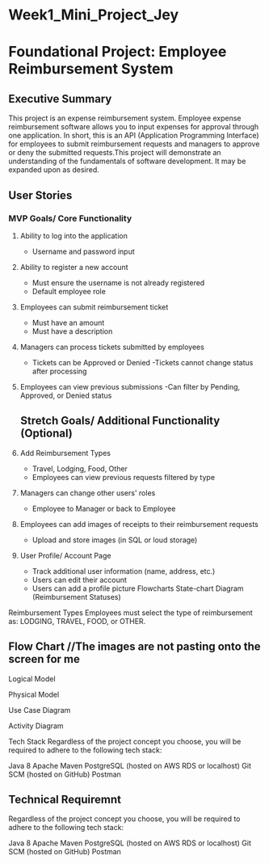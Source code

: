 # Week1_Mini_Project_Jey
# Foundational Project: Employee Reimbursement System

## Executive Summary
This project is an expense reimbursement system. Employee expense reimbursement software allows you to input expenses for approval through one application. In short, 
this is an API (Application Programming Interface) for employees to submit reimbursement requests and managers to approve or deny the submitted requests.This project 
will demonstrate an understanding of the fundamentals of software development. It may be expanded upon as desired.

## User Stories
### MVP Goals/ Core Functionality
1. Ability to log into the application
     - Username and password input
2. Ability to register a new account
     - Must ensure the username is not already registered
     - Default employee role
3. Employees can submit reimbursement ticket
     - Must have an amount
     - Must have a description
4. Managers can process tickets submitted by employees
     - Tickets can be Approved or Denied
     -Tickets cannot change status after processing
5. Employees can view previous submissions
     -Can filter by Pending, Approved, or Denied status
     
     ## Stretch Goals/ Additional Functionality (Optional)
1. Add Reimbursement Types
     - Travel, Lodging, Food, Other
     - Employees can view previous requests filtered by type
2. Managers can change other users' roles
     - Employee to Manager or back to Employee
3. Employees can add images of receipts to their reimbursement requests
     - Upload and store images (in SQL or loud storage)
4. User Profile/ Account Page
     - Track additional user information (name, address, etc.)
     - Users can edit their account
     - Users can add a profile picture
     Flowcharts
State-chart Diagram (Reimbursement Statuses)


Reimbursement Types Employees must select the type of reimbursement as: LODGING, TRAVEL, FOOD, or OTHER.

## Flow Chart //The images are not pasting onto the screen for me
Logical Model


Physical Model


Use Case Diagram


Activity Diagram


Tech Stack
Regardless of the project concept you choose, you will be required to adhere to the following tech stack:

 Java 8
 Apache Maven
 PostgreSQL (hosted on AWS RDS or localhost)
 Git SCM (hosted on GitHub)
 Postman
  
## Technical Requiremnt
Regardless of the project concept you choose, you will be required to adhere to the following tech stack:

 Java 8
 Apache Maven
 PostgreSQL (hosted on AWS RDS or localhost)
 Git SCM (hosted on GitHub)
 Postman
